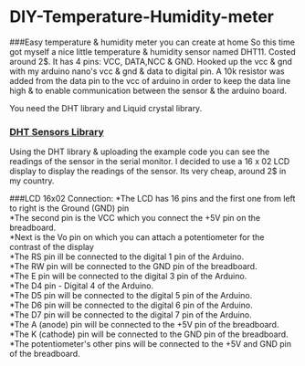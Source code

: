 # DIY-Temperature-Humidity-meter
###Easy temperature & humidity meter you can create at home
So this time got myself a nice little temperature & humidity sensor named DHT11. Costed around 2$. It has 4 pins: VCC, DATA,NCC & GND. Hooked up the vcc & gnd with my arduino nano's vcc & gnd & data to digital pin. A 10k resistor was added from the data pin to the vcc of arduino in order to keep the data line high & to enable communication between the sensor & the arduino board.

You need the DHT library and Liquid crystal library. 

### <a href='http://playground.arduino.cc/Main/DHTLib'>DHT Sensors Library</a>

Using the DHT library & uploading the example code you can see the readings of the sensor in the serial monitor.
I decided to use a 16 x 02 LCD display to display the readings of the sensor. Its very cheap, around 2$ in my country.

###LCD 16x02 Connection:
*The LCD has 16 pins and the first one from left to right is the Ground (GND) pin <br>
*The second pin is the VCC which you connect the +5V pin on the breadboard. <br>
*Next is the Vo pin on which you can attach a potentiometer for the contrast of the display <br>
*The RS pin ill be connected to the digital 1 pin of the Arduino. <br>
*The RW pin will be connected to the GND pin of the breadboard. <br>
*The E pin will be connected to the digital 3 pin of the Arduino. <br>
*The D4 pin - Digital 4 of the Arduino. <br>
*The D5 pin will be connected to the digital 5 pin of the Arduino. <br>
*The D6 pin will be connected to the digital 6 pin of the Arduino. <br>
*The D7 pin will be connected to the digital 7 pin of the Arduino. <br>
*The A (anode) pin will be connected to the +5V pin of the breadboard. <br>
*The K (cathode) pin will be connected to the GND pin of the breadboard. <br>
*The potentiometer's other pins will be connected to the +5V and GND pin of the breadboard. <br>
